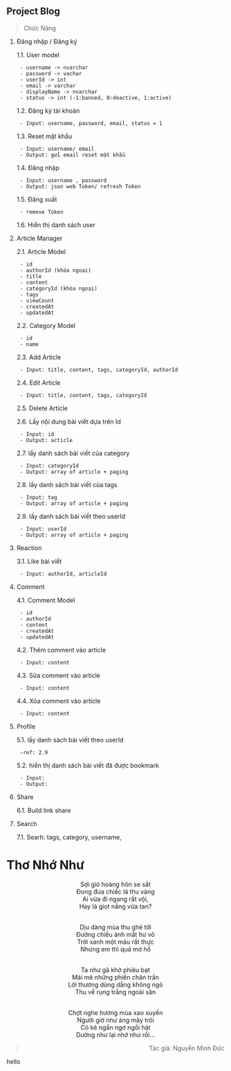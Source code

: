 ## Project Blog
> Chức Năng
1. Đăng nhập / Đăng ký
    
    1.1. User model

        - username -> nvarchar
        - password -> vachar
        - userId -> int
        - email -> varchar
        - displayName -> nvarchar
        - status -> int (-1:banned, 0:deactive, 1:active)
    
    1.2. Đăng ký tài khoản

        - Input: username, password, email, status = 1

    1.3. Reset mật khẩu

        - Input: username/ email
        - Output: gửi email reset mật khẩu

    1.4. Đăng nhập

        - Input: username , password
        - Output: json web Token/ refresh Token
    
    1.5. Đăng xuất

        - remove Token

    1.6. Hiển thị danh sách user
    
2. Article Manager

    2.1. Article Model
        
        - id
        - authorId (khóa ngoại)
        - title
        - content
        - categoryId (khóa ngoại)
        - tags
        - viewCount
        - createdAt
        - updatedAt
    
    2.2. Category Model

        - id
        - name

    2.3. Add Article

        - Input: title, content, tags, categoryId, authorId
    
    2.4. Edit Article 

        - Input: title, content, tags, categoryId
    2.5. Delete Article 

    2.6. Lấy nội dung bài viết dựa trên Id
        
        - Input: id
        - Output: acticle
    
    2.7. lấy danh sách bài viết của category

        - Input: categoryId
        - Output: array of article + paging
    
    2.8. lấy danh sách bài viết của tags

        - Input: tag
        - Output: array of article + paging

    2.9. lấy danh sách bài viết theo userId

        - Input: userId
        - Output: array of article + paging

3. Reaction

    3.1. Like bài viết

        - Input: authorId, articleId
4. Comment

    4.1. Comment Model

        - id
        - authorId
        - content
        - createdAt
        - updatedAt
    
    4.2. Thêm comment vào article

        - Input: content

    4.3. Sửa comment vào article

        - Input: content
    
    4.4. Xóa comment vào article

        - Input: content
5. Profile

    5.1. lấy danh sách bài viết theo userId

        -ref: 2.9

    5.2. hiển thị danh sách bài viết đã được bookmark

        - Input:
        - Output:
6. Share

    6.1. Build link share
7. Search

    7.1. Searh: tags, category, username, 

# Thơ Nhớ Như 
<div style='text-align:center'>
Sợi gió hoàng hôn se sắt <br>
Đong đưa chiếc lá thu vàng <br>
Ai vừa đi ngang rất vội, <br>
Hay là giọt nắng vừa tan? <br><br>

Dịu dàng mùa thu ghé tới<br>
Đường chiều ánh mắt hư vô<br>
Trời xanh một màu rất thực<br>
Nhưng em thì quá mơ hồ<br><br>

Ta như gã khờ phiêu bạt<br>
Mải mê những phiến chân trần<br>
Lời thương dùng dằng không ngỏ<br>
Thu về rụng trắng ngoài sân<br><br>

Chợt nghe hương mùa xao xuyến<br>
Người giờ như áng mây trôi<br>
Có kẻ ngẩn ngơ ngồi hát<br>
Dường như lại nhớ như rồi…<br> <brS>
</div>

><p style='text-align:right'>Tác giả: Nguyễn Minh Đức</p>

hello